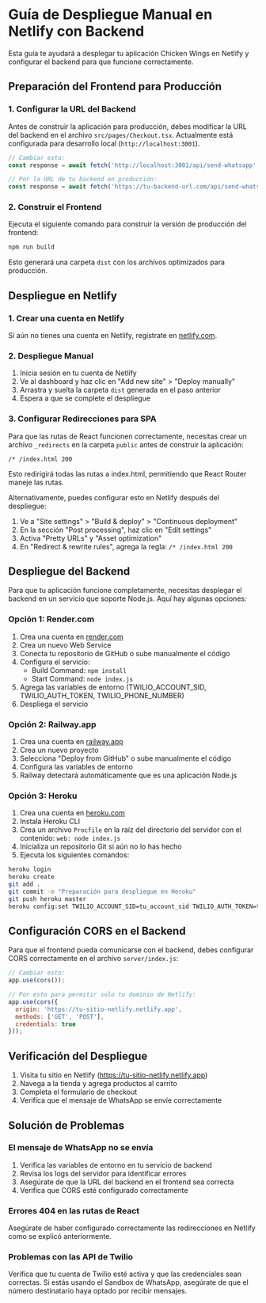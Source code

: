 # Guía de Despliegue Manual en Netlify con Backend

Esta guía te ayudará a desplegar tu aplicación Chicken Wings en Netlify y configurar el backend para que funcione correctamente.

## Preparación del Frontend para Producción

### 1. Configurar la URL del Backend

Antes de construir la aplicación para producción, debes modificar la URL del backend en el archivo `src/pages/Checkout.tsx`. Actualmente está configurada para desarrollo local (`http://localhost:3001`).

```javascript
// Cambiar esto:
const response = await fetch('http://localhost:3001/api/send-whatsapp', {

// Por la URL de tu backend en producción:
const response = await fetch('https://tu-backend-url.com/api/send-whatsapp', {
```

### 2. Construir el Frontend

Ejecuta el siguiente comando para construir la versión de producción del frontend:

```bash
npm run build
```

Esto generará una carpeta `dist` con los archivos optimizados para producción.

## Despliegue en Netlify

### 1. Crear una cuenta en Netlify

Si aún no tienes una cuenta en Netlify, regístrate en [netlify.com](https://www.netlify.com/).

### 2. Despliegue Manual

1. Inicia sesión en tu cuenta de Netlify
2. Ve al dashboard y haz clic en "Add new site" > "Deploy manually"
3. Arrastra y suelta la carpeta `dist` generada en el paso anterior
4. Espera a que se complete el despliegue

### 3. Configurar Redirecciones para SPA

Para que las rutas de React funcionen correctamente, necesitas crear un archivo `_redirects` en la carpeta `public` antes de construir la aplicación:

```
/* /index.html 200
```

Esto redirigirá todas las rutas a index.html, permitiendo que React Router maneje las rutas.

Alternativamente, puedes configurar esto en Netlify después del despliegue:

1. Ve a "Site settings" > "Build & deploy" > "Continuous deployment"
2. En la sección "Post processing", haz clic en "Edit settings"
3. Activa "Pretty URLs" y "Asset optimization"
4. En "Redirect & rewrite rules", agrega la regla: `/* /index.html 200`

## Despliegue del Backend

Para que tu aplicación funcione completamente, necesitas desplegar el backend en un servicio que soporte Node.js. Aquí hay algunas opciones:

### Opción 1: Render.com

1. Crea una cuenta en [render.com](https://render.com/)
2. Crea un nuevo Web Service
3. Conecta tu repositorio de GitHub o sube manualmente el código
4. Configura el servicio:
   - Build Command: `npm install`
   - Start Command: `node index.js`
5. Agrega las variables de entorno (TWILIO_ACCOUNT_SID, TWILIO_AUTH_TOKEN, TWILIO_PHONE_NUMBER)
6. Despliega el servicio

### Opción 2: Railway.app

1. Crea una cuenta en [railway.app](https://railway.app/)
2. Crea un nuevo proyecto
3. Selecciona "Deploy from GitHub" o sube manualmente el código
4. Configura las variables de entorno
5. Railway detectará automáticamente que es una aplicación Node.js

### Opción 3: Heroku

1. Crea una cuenta en [heroku.com](https://www.heroku.com/)
2. Instala Heroku CLI
3. Crea un archivo `Procfile` en la raíz del directorio del servidor con el contenido: `web: node index.js`
4. Inicializa un repositorio Git si aún no lo has hecho
5. Ejecuta los siguientes comandos:

```bash
heroku login
heroku create
git add .
git commit -m "Preparación para despliegue en Heroku"
git push heroku master
heroku config:set TWILIO_ACCOUNT_SID=tu_account_sid TWILIO_AUTH_TOKEN=tu_auth_token TWILIO_PHONE_NUMBER=tu_numero_whatsapp
```

## Configuración CORS en el Backend

Para que el frontend pueda comunicarse con el backend, debes configurar CORS correctamente en el archivo `server/index.js`:

```javascript
// Cambiar esto:
app.use(cors());

// Por esto para permitir solo tu dominio de Netlify:
app.use(cors({
  origin: 'https://tu-sitio-netlify.netlify.app',
  methods: ['GET', 'POST'],
  credentials: true
}));
```

## Verificación del Despliegue

1. Visita tu sitio en Netlify (https://tu-sitio-netlify.netlify.app)
2. Navega a la tienda y agrega productos al carrito
3. Completa el formulario de checkout
4. Verifica que el mensaje de WhatsApp se envíe correctamente

## Solución de Problemas

### El mensaje de WhatsApp no se envía

1. Verifica las variables de entorno en tu servicio de backend
2. Revisa los logs del servidor para identificar errores
3. Asegúrate de que la URL del backend en el frontend sea correcta
4. Verifica que CORS esté configurado correctamente

### Errores 404 en las rutas de React

Asegúrate de haber configurado correctamente las redirecciones en Netlify como se explicó anteriormente.

### Problemas con las API de Twilio

Verifica que tu cuenta de Twilio esté activa y que las credenciales sean correctas. Si estás usando el Sandbox de WhatsApp, asegúrate de que el número destinatario haya optado por recibir mensajes.